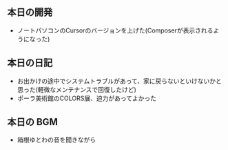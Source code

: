 ## 本日の開発
- ノートパソコンのCursorのバージョンを上げた(Composerが表示されるようになった)

## 本日の日記
- お出かけの途中でシステムトラブルがあって、家に戻らないといけないかと思った(軽微なメンテナンスで回復したけど)
- ポーラ美術館のCOLORS展、迫力があってよかった

## 本日の BGM
- 箱根ゆとわの音を聞きながら